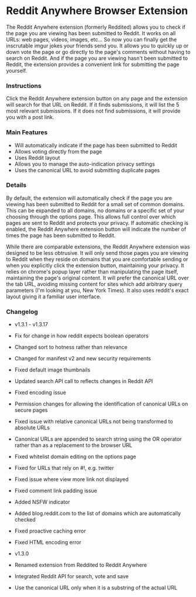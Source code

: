 Reddit Anywhere Browser Extension
==========================

The Reddit Anywhere extension (formerly Reddited) allows you to check if the page you are viewing has been submitted to Reddit. It works on all URLs: web pages, videos, images, etc... So now you can finally get the inscrutable imgur jokes your friends send you. It allows you to quickly up or down vote the page or go directly to the page's comments without having to search on Reddit. And if the page you are viewing hasn't been submitted to Reddit, the extension provides a convenient link for submitting the page yourself.

### Instructions

Click the Reddit Anywhere extension button on any page and the extension will search for that URL on Reddit. If it finds submissions, it will list the 5 most relevant submissions. If it does not find submissions, it will provide you with a post link.

### Main Features

*  Will automatically indicate if the page has been submitted to Reddit
*  Allows voting directly from the page
*  Uses Reddit layout
*  Allows you to manage the auto-indication privacy settings
*  Uses the canonical URL to avoid submitting duplicate pages

### Details

By default, the extension will automatically check if the page you are viewing has been submitted to Reddit for a small set of common domains. This can be expanded to all domains, no domains or a specific set of your choosing through the options page. This allows full control over which pages are sent to Reddit and protects your privacy. If automatic checking is enabled, the Reddit Anywhere extension button will indicate the number of times the page has been submitted to Reddit.

While there are comparable extensions, the Reddit Anywhere extension was designed to be less obtrusive. It will only send those pages you are viewing to Reddit when they reside on domains that you are comfortable sending or when you explicitly click the extension button, maintaining your privacy. It relies on chrome's popup layer rather than manipulating the page itself, maintaining the page's original content. It will prefer the canonical URL over the tab URL, avoiding missing content for sites which add arbitrary query parameters (I'm looking at you, New York Times). It also uses reddit's exact layout giving it a familiar user interface.

### Changelog

*  v1.3.1 - v1.3.17
  *  Fix for change in how reddit expects boolean operators
  *  Changed sort to hotness rather than relevance
  *  Changed for manifest v2 and new security requirements
  *  Fixed default image thumbnails
  *  Updated search API call to reflects changes in Reddit API
  *  Fixed encoding issue
  *  Permission changes for allowing the identification of canonical URLs on secure pages
  *  Fixed issue with relative canonical URLs not being transformed to absolute URLs
  *  Canonical URLs are appended to search string using the OR operator rather than as a replacement to the browser URL
  *  Fixed whitelist domain editing on the options page
  *  Fixed for URLs that rely on #!, e.g. twitter
  *  Fixed issue where view more link not displayed
  *  Fixed comment link padding issue

  *  Added NSFW indicator
  *  Added blog.reddit.com to the list of domains which are automatically checked
  *  Fixed proactive caching error
  *  Fixed HTML encoding error

*  v1.3.0
  *  Renamed extension from Reddited to Reddit Anywhere
  *  Integrated Reddit API for search, vote and save
  *  Use the canonical URL only when it is a substring of the actual URL
